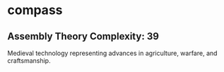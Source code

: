 # compass

## Assembly Theory Complexity: 39
Medieval technology representing advances in agriculture, warfare, and craftsmanship.
